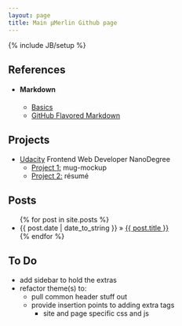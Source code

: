 ```yaml
---
layout: page
title: Main μMerlin Github page
---
```

<!-- tagline: Supporting tagline -->
{% include JB/setup %}

## References
* #### Markdown
  * <a href="https://help.github.com/articles/markdown-basics">Basics</a>
  * <a href="https://help.github.com/articles/github-flavored-markdown/">GitHub Flavored Markdown</a>

## Projects
* <a href="https://www.udacity.com/">Udacity</a> Frontend Web Developer NanoDegree
  * <a href="http://mmerlin.github.io/mug-mockup/">Project 1:</a> mug-mockup
  * <a href="http://mmerlin.github.io/resume/">Project 2:</a> résumé

## Posts
<ul class="posts">
  {% for post in site.posts %}
    <li><span>{{ post.date | date_to_string }}</span> &raquo; <a href="{{ BASE_PATH }}{{ post.url }}">{{ post.title }}</a></li>
  {% endfor %}
</ul>

## To Do
* add sidebar to hold the extras
* refactor theme(s) to:
  * pull common header stuff out
  * provide insertion points to adding extra tags
    * site and page specific css and js
